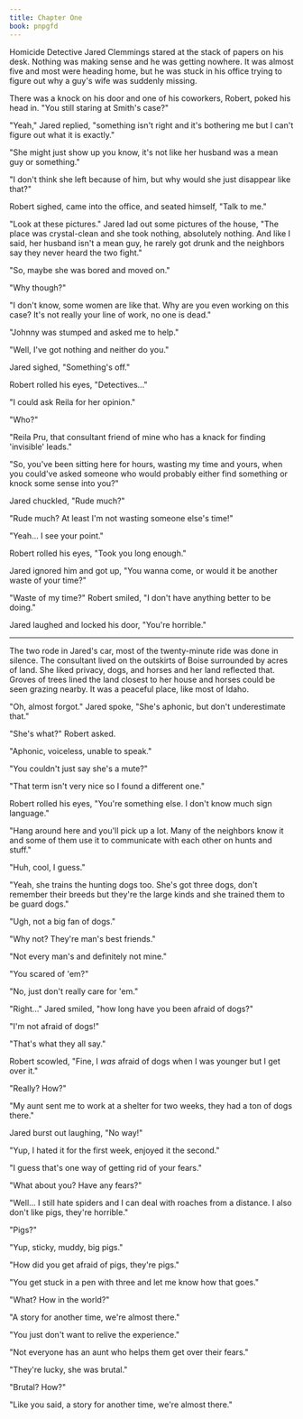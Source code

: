 ```yaml
---
title: Chapter One
book: pnpgfd
---
```

Homicide Detective Jared Clemmings stared at the stack of papers on his desk. Nothing was making sense and he was getting nowhere. It was almost five and most were heading home, but he was stuck in his office trying to figure out why a guy's wife was suddenly missing.

There was a knock on his door and one of his coworkers, Robert, poked his head in. "You still staring at Smith's case?"

"Yeah," Jared replied, "something isn't right and it's bothering me but I can't figure out what it is exactly."

"She might just show up you know, it's not like her husband was a mean guy or something."

"I don't think she left because of him, but why would she just disappear like that?"

Robert sighed, came into the office, and seated himself, "Talk to me."

"Look at these pictures." Jared lad out some pictures of the house, "The place was crystal-clean and she took nothing, absolutely nothing. And like I said, her husband isn't a mean guy, he rarely got drunk and the neighbors say they never heard the two fight."

"So, maybe she was bored and moved on."

"Why though?"

"I don't know, some women are like that. Why are you even working on this case? It's not really your line of work, no one is dead."

"Johnny was stumped and asked me to help."

"Well, I've got nothing and neither do you."

Jared sighed, "Something's off."

Robert rolled his eyes, "Detectives..."

"I could ask Reila for her opinion."

"Who?"

"Reila Pru, that consultant friend of mine who has a knack for finding 'invisible' leads."

"So, you've been sitting here for hours, wasting my time and yours, when you could've asked someone who would probably either find something or knock some sense into you?"

Jared chuckled, "Rude much?"

"Rude much? At least I'm not wasting someone else's time!"

"Yeah... I see your point."

Robert rolled his eyes, "Took you long enough."

Jared ignored him and got up, "You wanna come, or would it be another waste of your time?"

"Waste of my time?" Robert smiled, "I don't have anything better to be doing."

Jared laughed and locked his door, "You're horrible."

***

The two rode in Jared's car, most of the twenty-minute ride was done in silence. The consultant lived on the outskirts of Boise surrounded by acres of land. She liked privacy, dogs, and horses and her land reflected that. Groves of trees lined the land closest to her house and horses could be seen grazing nearby. It was a peaceful place, like most of Idaho.

"Oh, almost forgot." Jared spoke, "She's aphonic, but don't underestimate that."

"She's what?" Robert asked.

"Aphonic, voiceless, unable to speak."

"You couldn't just say she's a mute?"

"That term isn't very nice so I found a different one."

Robert rolled his eyes, "You're something else. I don't know much sign language."

"Hang around here and you'll pick up a lot. Many of the neighbors know it and some of them use it to communicate with each other on hunts and stuff."

"Huh, cool, I guess."

"Yeah, she trains the hunting dogs too. She's got three dogs, don't remember their breeds but they're the large kinds and she trained them to be guard dogs."

"Ugh, not a big fan of dogs."

"Why not? They're man's best friends."

"Not every man's and definitely not mine."

"You scared of 'em?"

"No, just don't really care for 'em."

"Right..." Jared smiled, "how long have you been afraid of dogs?"

"I'm not afraid of dogs!"

"That's what they all say."

Robert scowled, "Fine, I _was_ afraid of dogs when I was younger but I get over it."

"Really? How?"

"My aunt sent me to work at a shelter for two weeks, they had a ton of dogs there."

Jared burst out laughing, "No way!"

"Yup, I hated it for the first week, enjoyed it the second."

"I guess that's one way of getting rid of your fears."

"What about you? Have any fears?"

"Well... I still hate spiders and I can deal with roaches from a distance. I also don't like pigs, they're horrible."

"Pigs?"

"Yup, sticky, muddy, big pigs."

"How did you get afraid of pigs, they're pigs."

"You get stuck in a pen with three and let me know how that goes."

"What? How in the world?"

"A story for another time, we're almost there."

"You just don't want to relive the experience."

"Not everyone has an aunt who helps them get over their fears."

"They're lucky, she was brutal."

"Brutal? How?"

"Like you said, a story for another time, we're almost there."
